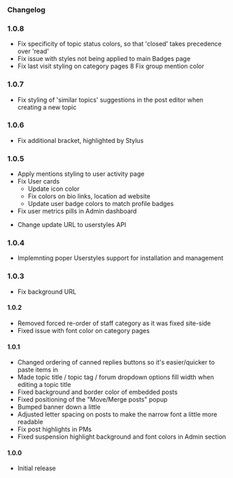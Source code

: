 ### Changelog
### 1.0.8
* Fix specificity of topic status colors, so that 'closed' takes precedence over 'read'
* Fix issue with styles not being applied to main Badges page
* Fix last visit styling on category pages
8 Fix group mention color

### 1.0.7
* Fix styling of 'similar topics' suggestions in the post editor when creating a new topic

### 1.0.6
* Fix additional bracket, highlighted by Stylus

### 1.0.5
* Apply mentions styling to user activity page
* Fix User cards
    - Update icon color
    - Fix colors on bio links, location ad website
    - Update user badge colors to match profile badges    
* Fix user metrics pills in Admin dashboard
- Change update URL to userstyles API

### 1.0.4
* Implemnting poper Userstyles support for installation and management

### 1.0.3
* Fix background URL

#### 1.0.2
* Removed forced re-order of staff category as it was fixed site-side
* Fixed issue with font color on category pages

#### 1.0.1
* Changed ordering of canned replies buttons so it's easier/quicker to paste items in
* Made topic title / topic tag / forum dropdown options fill width when editing a topic title
* Fixed background and border color of embedded posts
* Fixed positioning of the "Move/Merge posts" popup
* Bumped banner down a little
* Adjusted letter spacing on posts to make the narrow font a little more readable
* Fix post highlights in PMs
* Fixed suspension highlight background and font colors in Admin section

#### 1.0.0 
* Initial release
